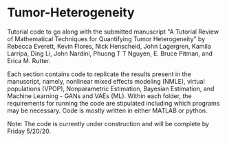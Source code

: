 # Tumor-Heterogeneity

Tutorial code to go along with the submitted manuscript "A Tutorial Review of Mathematical Techniques for Quantifying Tumor Heterogeneity" by Rebecca Everett, Kevin Flores, Nick Henscheid, John Lagergren, Kamila Larripa, Ding Li, John Nardini, Phuong T T Nguyen, E. Bruce Pitman, and Erica M. Rutter. 

Each section contains code to replicate the results present in the manuscript, namely, nonlinear mixed effects modeling (NMLE), virtual populations (VPOP), Nonparametric Estimation, Bayesian Estimation, and Machine Learning - GANs and VAEs (ML). Within each folder, the requirements for running the code are stipulated including which programs may be necessary. Code is mostly written in either MATLAB or python.  

Note: The code is currently under construction and will be complete by Friday 5/20/20.